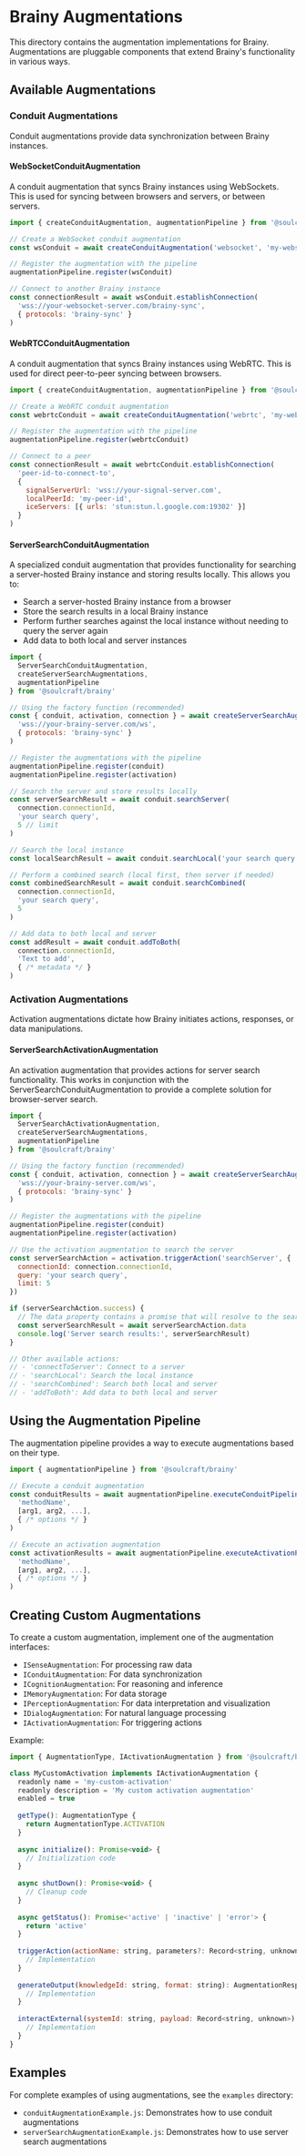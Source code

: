 # Brainy Augmentations

This directory contains the augmentation implementations for Brainy. Augmentations are pluggable components that extend Brainy's functionality in various ways.

## Available Augmentations

### Conduit Augmentations

Conduit augmentations provide data synchronization between Brainy instances.

#### WebSocketConduitAugmentation

A conduit augmentation that syncs Brainy instances using WebSockets. This is used for syncing between browsers and servers, or between servers.

```javascript
import { createConduitAugmentation, augmentationPipeline } from '@soulcraft/brainy'

// Create a WebSocket conduit augmentation
const wsConduit = await createConduitAugmentation('websocket', 'my-websocket-sync')

// Register the augmentation with the pipeline
augmentationPipeline.register(wsConduit)

// Connect to another Brainy instance
const connectionResult = await wsConduit.establishConnection(
  'wss://your-websocket-server.com/brainy-sync',
  { protocols: 'brainy-sync' }
)
```

#### WebRTCConduitAugmentation

A conduit augmentation that syncs Brainy instances using WebRTC. This is used for direct peer-to-peer syncing between browsers.

```javascript
import { createConduitAugmentation, augmentationPipeline } from '@soulcraft/brainy'

// Create a WebRTC conduit augmentation
const webrtcConduit = await createConduitAugmentation('webrtc', 'my-webrtc-sync')

// Register the augmentation with the pipeline
augmentationPipeline.register(webrtcConduit)

// Connect to a peer
const connectionResult = await webrtcConduit.establishConnection(
  'peer-id-to-connect-to',
  {
    signalServerUrl: 'wss://your-signal-server.com',
    localPeerId: 'my-peer-id',
    iceServers: [{ urls: 'stun:stun.l.google.com:19302' }]
  }
)
```

#### ServerSearchConduitAugmentation

A specialized conduit augmentation that provides functionality for searching a server-hosted Brainy instance and storing results locally. This allows you to:

- Search a server-hosted Brainy instance from a browser
- Store the search results in a local Brainy instance
- Perform further searches against the local instance without needing to query the server again
- Add data to both local and server instances

```javascript
import { 
  ServerSearchConduitAugmentation,
  createServerSearchAugmentations,
  augmentationPipeline
} from '@soulcraft/brainy'

// Using the factory function (recommended)
const { conduit, activation, connection } = await createServerSearchAugmentations(
  'wss://your-brainy-server.com/ws',
  { protocols: 'brainy-sync' }
)

// Register the augmentations with the pipeline
augmentationPipeline.register(conduit)
augmentationPipeline.register(activation)

// Search the server and store results locally
const serverSearchResult = await conduit.searchServer(
  connection.connectionId,
  'your search query',
  5 // limit
)

// Search the local instance
const localSearchResult = await conduit.searchLocal('your search query', 5)

// Perform a combined search (local first, then server if needed)
const combinedSearchResult = await conduit.searchCombined(
  connection.connectionId,
  'your search query',
  5
)

// Add data to both local and server
const addResult = await conduit.addToBoth(
  connection.connectionId,
  'Text to add',
  { /* metadata */ }
)
```

### Activation Augmentations

Activation augmentations dictate how Brainy initiates actions, responses, or data manipulations.

#### ServerSearchActivationAugmentation

An activation augmentation that provides actions for server search functionality. This works in conjunction with the ServerSearchConduitAugmentation to provide a complete solution for browser-server search.

```javascript
import { 
  ServerSearchActivationAugmentation,
  createServerSearchAugmentations,
  augmentationPipeline
} from '@soulcraft/brainy'

// Using the factory function (recommended)
const { conduit, activation, connection } = await createServerSearchAugmentations(
  'wss://your-brainy-server.com/ws',
  { protocols: 'brainy-sync' }
)

// Register the augmentations with the pipeline
augmentationPipeline.register(conduit)
augmentationPipeline.register(activation)

// Use the activation augmentation to search the server
const serverSearchAction = activation.triggerAction('searchServer', {
  connectionId: connection.connectionId,
  query: 'your search query',
  limit: 5
})

if (serverSearchAction.success) {
  // The data property contains a promise that will resolve to the search results
  const serverSearchResult = await serverSearchAction.data
  console.log('Server search results:', serverSearchResult)
}

// Other available actions:
// - 'connectToServer': Connect to a server
// - 'searchLocal': Search the local instance
// - 'searchCombined': Search both local and server
// - 'addToBoth': Add data to both local and server
```

## Using the Augmentation Pipeline

The augmentation pipeline provides a way to execute augmentations based on their type.

```javascript
import { augmentationPipeline } from '@soulcraft/brainy'

// Execute a conduit augmentation
const conduitResults = await augmentationPipeline.executeConduitPipeline(
  'methodName',
  [arg1, arg2, ...],
  { /* options */ }
)

// Execute an activation augmentation
const activationResults = await augmentationPipeline.executeActivationPipeline(
  'methodName',
  [arg1, arg2, ...],
  { /* options */ }
)
```

## Creating Custom Augmentations

To create a custom augmentation, implement one of the augmentation interfaces:

- `ISenseAugmentation`: For processing raw data
- `IConduitAugmentation`: For data synchronization
- `ICognitionAugmentation`: For reasoning and inference
- `IMemoryAugmentation`: For data storage
- `IPerceptionAugmentation`: For data interpretation and visualization
- `IDialogAugmentation`: For natural language processing
- `IActivationAugmentation`: For triggering actions

Example:

```javascript
import { AugmentationType, IActivationAugmentation } from '@soulcraft/brainy'

class MyCustomActivation implements IActivationAugmentation {
  readonly name = 'my-custom-activation'
  readonly description = 'My custom activation augmentation'
  enabled = true
  
  getType(): AugmentationType {
    return AugmentationType.ACTIVATION
  }
  
  async initialize(): Promise<void> {
    // Initialization code
  }
  
  async shutDown(): Promise<void> {
    // Cleanup code
  }
  
  async getStatus(): Promise<'active' | 'inactive' | 'error'> {
    return 'active'
  }
  
  triggerAction(actionName: string, parameters?: Record<string, unknown>): AugmentationResponse<unknown> {
    // Implementation
  }
  
  generateOutput(knowledgeId: string, format: string): AugmentationResponse<string | Record<string, unknown>> {
    // Implementation
  }
  
  interactExternal(systemId: string, payload: Record<string, unknown>): AugmentationResponse<unknown> {
    // Implementation
  }
}
```

## Examples

For complete examples of using augmentations, see the `examples` directory:

- `conduitAugmentationExample.js`: Demonstrates how to use conduit augmentations
- `serverSearchAugmentationExample.js`: Demonstrates how to use server search augmentations
